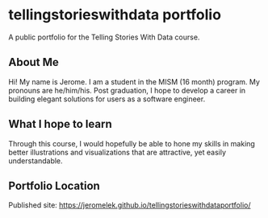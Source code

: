 # tellingstorieswithdata portfolio
A public portfolio for the Telling Stories With Data course.

## About Me
Hi! My name is Jerome. I am a student in the MISM (16 month) program. My pronouns are he/him/his. 
Post graduation, I hope to develop a career in building elegant solutions for users as a software engineer.

## What I hope to learn
Through this course, I would hopefully be able to hone my skills in making better illustrations and visualizations that are attractive, yet easily understandable.

## Portfolio Location
Published site: https://jeromelek.github.io/tellingstorieswithdataportfolio/
